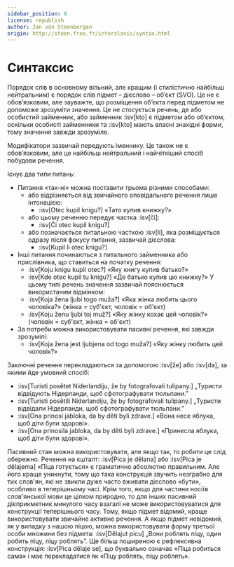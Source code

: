 ```yaml
---
sidebar_position: 8
license: republish
author: Jan van Steenbergen
origin: http://steen.free.fr/interslavic/syntax.html
---
```


# Синтаксис

Порядок слів в основному вільний, але кращим (і стилістично найбільш нейтральним) є порядок слів підмет – дієслово – об’єкт (SVO). Це не є обов’язковим, але зауважте, що розміщення об’єкта перед підметом не допоможе зрозуміти значення. Це не стосується речень, де або особистий займенник, або займенник :isv[kto] є підметом або об’єктом, оскільки особисті займенники та :isv[kto] мають власні знахідні форми, тому значення завжди зрозуміле.

Модифікатори зазвичай передують іменнику. Це також не є обов’язковим, але це найбільш нейтральний і найчіткіший спосіб побудови речення.

Існує два типи питань:

- Питання «так-ні» можна поставити трьома різними способами:
  - або відрізняється від звичайного оповідального речення лише інтонацією:
    - :isv[Otec kupil knigu?] «Тато купив книжку?»
  - або цьому реченню передує частка :isv[či]:
    - :isv[Či otec kupil knigu?]
  - або позначається питальною часткою :isv[li], яка розміщується одразу після фокусу питання, зазвичай дієслова:
    - :isv[Kupil li otec knigu?]
- Інші питання починаються з питального займенника або прислівника, що ставиться на початку речення:
  - :isv[Koju knigu kupil otec?] «Яку книгу купив батько?»
  - :isv[Kde otec kupil tu knigu?] «Де батько купив цю книжку?»
  У цьому типі речень значення зазвичай пояснюється використаним відмінком:
  - :isv[Koja žena ljubi togo muža?] «Яка жінка любить цього чоловіка?» (жінка = суб'єкт, чоловік = об'єкт)
  - :isv[Koju ženu ljubi toj muž?] «Яку жінку кохає цей чоловік?» (чоловік = суб'єкт, жінка = об'єкт)
- За потреби можна використовувати пасивні речення, які завжди зрозумілі:
  - :isv[Koja žena jest ljubjena od togo muža?] «Яку жінку любить цей чоловік?»

Заключні речення перекладаються за допомогою :isv[že] або :isv[da], за якими йде умовний спосіб:

- :isv[Turisti posětet Niderlandiju, že by fotografovali tulipany.] „Туристи відвідують Нідерланди, щоб сфотографувати тюльпани.”
- :isv[Turisti posětili Niderlandiju, že by fotografovali tulipany.] „Туристи відвідали Нідерланди, щоб сфотографувати тюльпани.”
- :isv[Ona prinosi jabloka, da by děti byli zdrave.] «Вона несе яблука, щоб діти були здорові».
- :isv[Ona prinosila jabloka, da by děti byli zdrave.] «Принесла яблука, щоб діти були здорові».

Пасивний стан можна використовувати, але якщо так, то робити це слід обережно. Речення на кшталт: :isv[Pica je dělana] або :isv[Pica je dělajema] «Піца готується» є граматично абсолютно правильним. Але його краще уникнути, тому що така конструкція звучить незграбно для тих слов'ян, які не звикли дуже часто вживати дієслово «бути», особливо в теперішньому часі. Крім того, якщо для частини носіїв слов'янської мови це цілком природно, то для інших пасивний дієприкметник минулого часу взагалі не може використовуватися для конструкції теперішнього часу. Тому, якщо підмет відомий, краще використовувати звичайне активне речення. А якщо підмет невідомий, як у випадку з нашою піцою, можна використовувати форму третьої особи множини без підмета: :isv[Dělajut picu] „Вони роблять піцу, один робить піцу, піцу роблять”. Ще більш поширеною є рефлексивна конструкція: :isv[Pica dělaje se], що буквально означає «Піца робиться сама» і має перекладатися як «Піцу роблять, піцу роблять».

